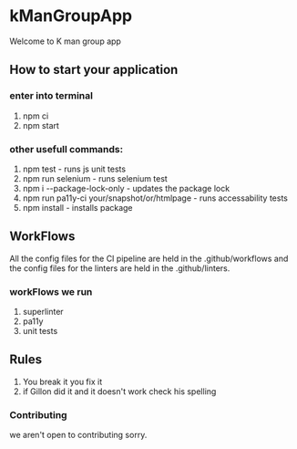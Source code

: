 # kManGroupApp
Welcome to K man group app

## How to start your application 

### enter into terminal 

1. npm ci
2. npm start 

### other usefull commands:

1. npm test - runs js unit tests
2. npm run selenium - runs selenium test
3. npm i --package-lock-only - updates the package lock 
4. npm run pa11y-ci your/snapshot/or/htmlpage - runs accessability tests
5. npm install <package-name> - installs package

## WorkFlows

All the config files for the CI pipeline are held in the .github/workflows and the config files for the linters are held in the .github/linters.

### workFlows we run

1. superlinter
2. pa11y 
3. unit tests

Rules
---
1. You break it you fix it 
2. if Gillon did it and it doesn't work check his spelling

### Contributing

we aren't open to contributing sorry.
